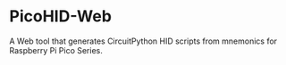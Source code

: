 # PicoHID-Web
A Web tool that generates CircuitPython HID scripts from mnemonics for Raspberry Pi Pico Series.
